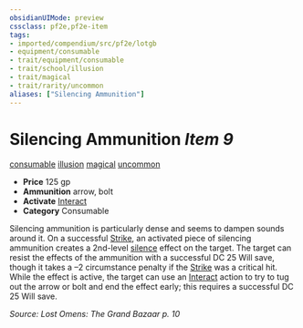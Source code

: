 ```yaml
---
obsidianUIMode: preview
cssclass: pf2e,pf2e-item
tags:
- imported/compendium/src/pf2e/lotgb
- equipment/consumable
- trait/equipment/consumable
- trait/school/illusion
- trait/magical
- trait/rarity/uncommon
aliases: ["Silencing Ammunition"]
---
```

# Silencing Ammunition *Item 9*  
[consumable](consumable.md)  [illusion](illusion.md)  [magical](magical.md)  [uncommon](uncommon.md)  

- **Price** 125 gp
- **Ammunition** arrow, bolt
- **Activate** [Interact](interact.md)
- **Category** Consumable

Silencing ammunition is particularly dense and seems to dampen sounds around it. On a successful [Strike](strike.md), an activated piece of silencing ammunition creates a 2nd-level [silence](../../spells/silence.md) effect on the target. The target can resist the effects of the ammunition with a successful DC 25 Will save, though it takes a –2 circumstance penalty if the [Strike](strike.md) was a critical hit. While the effect is active, the target can use an [Interact](interact.md) action to try to tug out the arrow or bolt and end the effect early; this requires a successful DC 25 Will save.

*Source: Lost Omens: The Grand Bazaar p. 10*